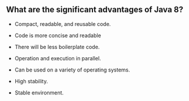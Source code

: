 ## What are the significant advantages of Java 8?
- Compact, readable, and reusable code.

- Code is more concise and readable

- There will be less boilerplate code.

- Operation and execution in parallel.

- Can be used on a variety of operating systems.

- High stability.

- Stable environment.
